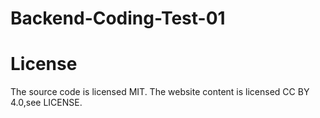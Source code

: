 # Backend-Coding-Test-01

# License
The source code is licensed MIT. The website content is licensed CC BY 4.0,see LICENSE.
